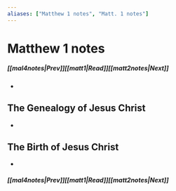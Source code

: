 ```yaml
---
aliases: ["Matthew 1 notes", "Matt. 1 notes"]
---
```

# Matthew 1 notes
##### <span class=arrow-left></span>[[mal4notes|Prev]]<span class=navigation-separator></span>[[matt1|Read]]<span class=navigation-separator></span>[[matt2notes|Next]]<span class=arrow-right></span>
- 
## The Genealogy of Jesus Christ
- 
## The Birth of Jesus Christ
- 
##### <span class=arrow-left></span>[[mal4notes|Prev]]<span class=navigation-separator></span>[[matt1|Read]]<span class=navigation-separator></span>[[matt2notes|Next]]<span class=arrow-right></span>